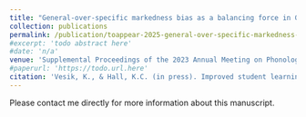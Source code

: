 ```yaml
---
title: "General-over-specific markedness bias as a balancing force in GLA-style learning"
collection: publications
permalink: /publication/toappear-2025-general-over-specific-markedness-bias
#excerpt: 'todo abstract here'
#date: 'n/a'
venue: 'Supplemental Proceedings of the 2023 Annual Meeting on Phonology'
#paperurl: 'https://todo.url.here'
citation: 'Vesik, K., & Hall, K.C. (in press). Improved student learning through active retrieval practice and random-sampled exams. <i>Canadian Journal of Linguistics/Revue Canadienne de Linguistique</i>.'
---
```

Please contact me directly for more information about this manuscript.

<!--[Download paper here](https://www.aclweb.org/anthology/2020.sigmorphon-1.16.pdf)-->

<!--Recommended citation: 
Vesik, K. (2025). General-over-specific markedness bias as a balancing force in GLA-style learning. <i>Supplemental Proceedings of the 2023 Annual Meeting on Phonology</i>.-->

